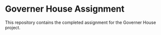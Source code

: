 
# Governer House Assignment

This repository contains the completed assignment for the Governer House project.
